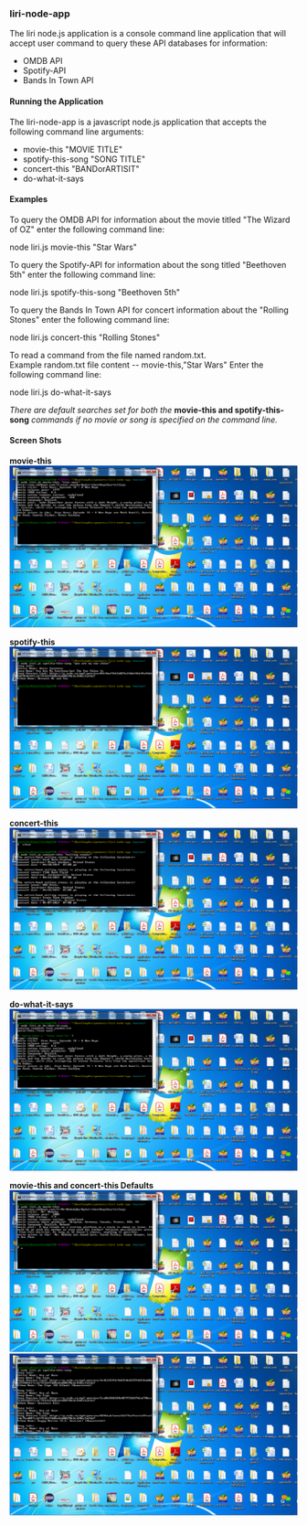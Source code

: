 ### liri-node-app

The liri node.js application is a console command line application that will 
accept user command to query these API databases for information:

* OMDB API
* Spotify-API
* Bands In Town API

#### Running the Application

The liri-node-app is a javascript node.js application that accepts the following 
command line arguments:

* movie-this  "MOVIE TITLE"
* spotify-this-song  "SONG TITLE"
* concert-this  "BANDorARTISIT"
* do-what-it-says 

#### Examples 

To query the OMDB API for information about the movie titled "The Wizard of OZ" 
enter the following command line:

node liri.js movie-this "Star Wars"

To query the Spotify-API for information about the song titled "Beethoven 5th"
enter the following command line:

node liri.js spotify-this-song "Beethoven 5th"

To query the Bands In Town API for concert information about the "Rolling Stones"
enter the following command line:

node liri.js concert-this "Rolling Stones"

To read a command from the file named random.txt.  
Example random.txt file content -- movie-this,"Star Wars"
Enter the following command line:

node liri.js do-what-it-says

_There are default searches set for both the_ **movie-this and spotify-this-song** _commands if no movie
or song is specified on the command line._

#### Screen Shots

**movie-this**
![](/images/movie-this.png)

**spotify-this**
![](/images/spotify-this-song.png)

**concert-this**
![](/images/concert-this.png)

**do-what-it-says**
![](/images/do-what-it-says.png)

**movie-this and concert-this Defaults**
![](/images/movie-this-default.png)
![](/images/spotify-this-song-default.png)





